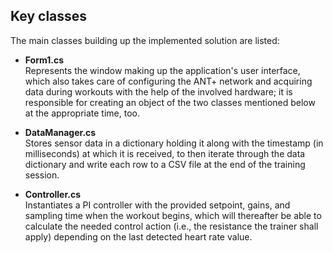 ## Key classes
The main classes building up the implemented solution are listed:

+ **Form1.cs**  
Represents the window making up the application's user interface, which also takes care of configuring the ANT+ network and acquiring data during workouts with the help of the involved hardware; it is responsible for creating an object of the two classes mentioned below at the appropriate time, too.

+ **DataManager.cs**  
Stores sensor data in a dictionary holding it along with the timestamp (in milliseconds) at which it is received, to then iterate through the data dictionary and write each row to a CSV file at the end of the training session.

+ **Controller.cs**  
Instantiates a PI controller with the provided setpoint, gains, and sampling time when the workout begins, which will thereafter be able to calculate the needed control action (i.e., the resistance the trainer shall apply) depending on the last detected heart rate value.
